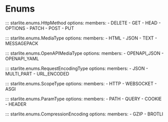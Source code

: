 # Enums

::: starlite.enums.HttpMethod
    options:
        members:
            - DELETE
            - GET
            - HEAD
            - OPTIONS
            - PATCH
            - POST
            - PUT

::: starlite.enums.MediaType
    options:
        members:
            - HTML
            - JSON
            - TEXT
            - MESSAGEPACK

::: starlite.enums.OpenAPIMediaType
    options:
        members:
            - OPENAPI_JSON
            - OPENAPI_YAML

::: starlite.enums.RequestEncodingType
    options:
        members:
            - JSON
            - MULTI_PART
            - URL_ENCODED

::: starlite.enums.ScopeType
    options:
        members:
            - HTTP
            - WEBSOCKET
            - ASGI

::: starlite.enums.ParamType
    options:
        members:
            - PATH
            - QUERY
            - COOKIE
            - HEADER

::: starlite.enums.CompressionEncoding
    options:
        members:
            - GZIP
            - BROTLI
